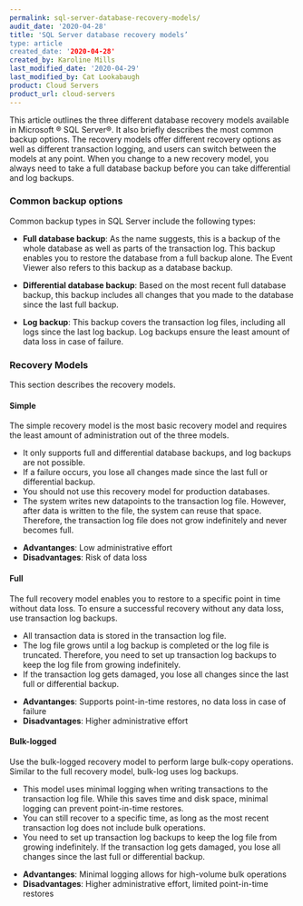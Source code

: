 ```yaml
---
permalink: sql-server-database-recovery-models/
audit_date: '2020-04-28'
title: 'SQL Server database recovery models’
type: article
created_date: '2020-04-28'
created_by: Karoline Mills
last_modified_date: '2020-04-29'
last_modified_by: Cat Lookabaugh
product: Cloud Servers
product_url: cloud-servers
---
```


This article outlines the three different database recovery models available in Microsoft &reg; SQL Server&reg;.
It also briefly describes the most common backup options. The recovery models offer different recovery options
as well as different transaction logging, and users can switch between the models at any point. When you change to a new recovery model, you always need to take a full database backup before you can take differential and log backups.

### Common backup options

Common backup types in SQL Server include the following types:

- **Full database backup**: As the name suggests, this is a backup of the whole database as well as parts of the
  transaction log. This backup enables you to restore the database from a full backup alone. The Event Viewer also
  refers to this backup as a database backup.

- **Differential database backup**: Based on the most recent full database backup, this backup includes all changes
  that you made to the database since the last full backup.

- **Log backup**: This backup covers the transaction log files, including all logs since the last log backup. Log
  backups ensure the least amount of data loss in case of failure.

### Recovery Models

This section describes the recovery models.

#### Simple

The simple recovery model is the most basic recovery model and requires the least amount of administration out
of the three models.

- It only supports full and differential database backups, and log backups are not possible.
- If a failure occurs, you lose all changes made since the last full or differential backup.
- You should not use this recovery model for production databases.
- The system writes new datapoints to the transaction log file. However, after data is written to the file, the
  system can reuse that space. Therefore, the transaction log file does not grow indefinitely and never becomes full. 

+ **Advantanges**: Low administrative effort
+ **Disadvantages**: Risk of data loss


#### Full

The full recovery model enables you to restore to a specific point in time without data loss. To ensure a
successful recovery without any data loss, use transaction log backups.

- All transaction data is stored in the transaction log file.
- The log file grows until a log backup is completed or the log file is truncated. Therefore, you need to set up
  transaction log backups to keep the log file from growing indefinitely. 
- If the transaction log gets damaged, you lose all changes since the last full or differential backup.

+ **Advantanges**: Supports point-in-time restores, no data loss in case of failure
+ **Disadvantages**: Higher administrative effort

#### Bulk-logged

Use the bulk-logged recovery model to perform large bulk-copy operations. Similar to the full recovery model,
bulk-log uses log backups. 

- This model uses minimal logging when writing transactions to the transaction log file. While this saves time
  and disk space, minimal logging can prevent point-in-time restores. 
- You can still recover to a specific time, as long as the most recent transaction log does not include bulk
  operations. 
- You need to set up transaction log backups to keep the log file from growing indefinitely. If the transaction
  log gets damaged, you lose all changes since the last full or differential backup.

+ **Advantanges**: Minimal logging allows for high-volume bulk operations
+ **Disadvantages**: Higher administrative effort, limited point-in-time restores

